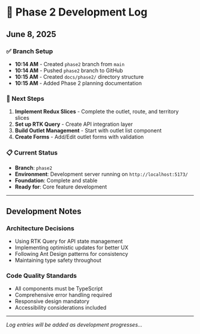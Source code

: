 # 📝 Phase 2 Development Log

## June 8, 2025

### ✅ Branch Setup
- **10:14 AM** - Created `phase2` branch from `main`
- **10:14 AM** - Pushed `phase2` branch to GitHub
- **10:15 AM** - Created `docs/phase2/` directory structure
- **10:15 AM** - Added Phase 2 planning documentation

### 🎯 Next Steps
1. **Implement Redux Slices** - Complete the outlet, route, and territory slices
2. **Set up RTK Query** - Create API integration layer
3. **Build Outlet Management** - Start with outlet list component
4. **Create Forms** - Add/Edit outlet forms with validation

### 📋 Current Status
- **Branch**: `phase2` 
- **Environment**: Development server running on `http://localhost:5173/`
- **Foundation**: Complete and stable
- **Ready for**: Core feature development

---

## Development Notes

### Architecture Decisions
- Using RTK Query for API state management
- Implementing optimistic updates for better UX
- Following Ant Design patterns for consistency
- Maintaining type safety throughout

### Code Quality Standards
- All components must be TypeScript
- Comprehensive error handling required
- Responsive design mandatory
- Accessibility considerations included

---

*Log entries will be added as development progresses...*
